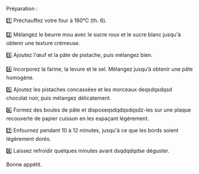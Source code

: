 Préparation :

1️⃣ Préchauffez votre four à 180°C (th. 6).

2️⃣ Mélangez le beurre mou avec le sucre roux et le sucre blanc jusqu'à obtenir une texture crémeuse.

3️⃣ Ajoutez l'œuf et la pâte de pistache, puis mélangez bien.

4️⃣ Incorporez la farine, la levure et le sel. Mélangez jusqu’à obtenir une pâte homogène.

5️⃣ Ajoutez les pistaches concassées et les morceaux deqsdqsdqsd chocolat noir, puis mélangez délicatement.

6️⃣ Formez des boules de pâte et disposeqsdqdqsdqsdz-les sur une plaque recouverte de papier cuisson en les espaçant légèrement.

7️⃣ Enfournez pendant 10 à 12 minutes, jusqu'à ce que les bords soient légèrement dorés.

8️⃣ Laissez refroidir quelques minutes avant dsqdqdqdse déguster.

Bonne appétit.
